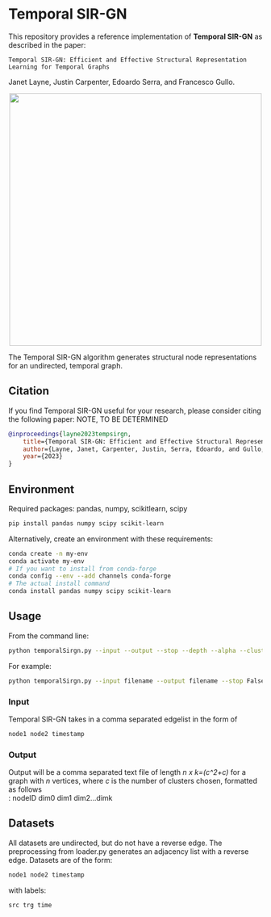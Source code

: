 # Temporal SIR-GN


This repository provides a reference implementation of **Temporal SIR-GN** as described in the paper:

    Temporal SIR-GN: Efficient and Effective Structural Representation Learning for Temporal Graphs

Janet Layne, Justin Carpenter, Edoardo Serra, and Francesco Gullo.

<p align="center"><img src="figs/renet.png" width="500"/></p>


The Temporal SIR-GN algorithm generates structural node representations for an undirected, temporal graph. 

## Citation
If you find Temporal SIR-GN useful for your research, please consider citing the following paper: NOTE, TO BE DETERMINED
```bibtex
@inproceedings{layne2023tempsirgn,
	title={Temporal SIR-GN: Efficient and Effective Structural Representation Learning for Temporal Graphs},
	author={Layne, Janet, Carpenter, Justin, Serra, Edoardo, and Gullo, Francesco},
	year={2023}
}
```

## Environment
Required packages: pandas, numpy, scikitlearn, scipy
```bash
pip install pandas numpy scipy scikit-learn

```  
Alternatively, create an environment with these requirements:
```bash
conda create -n my-env
conda activate my-env
# If you want to install from conda-forge
conda config --env --add channels conda-forge
# The actual install command
conda install pandas numpy scipy scikit-learn

```


## Usage
From the command line:
```bash
python temporalSirgn.py --input --output --stop --depth --alpha --clusters  
``` 

For example:


```bash
python temporalSirgn.py --input filename --output filename --stop False --depth 5 --alpha 10 --clusters 10 
```  

### Input
Temporal SIR-GN takes in a comma separated edgelist in the form of <br>
```bash
node1 node2 timestamp
```

### Output

Output will be a comma separated text file of length *n x k=(c^2+c)* for a graph with *n* vertices, where *c* is the number of clusters chosen, formatted as follows<br>:
	nodeID dim0 dim1 dim2...dimk


## Datasets
All datasets are undirected, but do not have a reverse edge. The preprocessing from loader.py generates an adjacency list with a reverse edge. Datasets are of the form:<br>
```bash
node1 node2 timestamp
```

with labels:<br>

    src trg time




